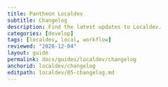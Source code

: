 ```yaml
---
title: Pantheon Localdev
subtitle: Changelog
description: Find the latest updates to Localdev.
categories: [develop]
tags: [localdev, local, workflow]
reviewed: "2020-12-04"
layout: guide
permalink: docs/guides/localdev/changelog
anchorid: localdev/changelog
editpath: localdev/05-changelog.md
---
```


<LocaldevChangelog />
